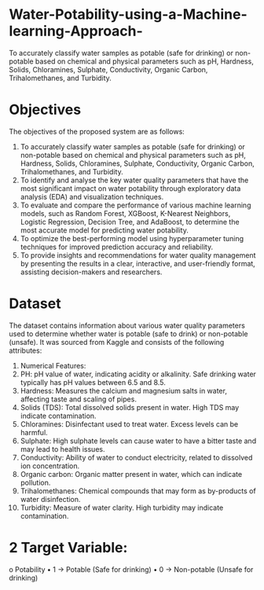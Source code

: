 # Water-Potability-using-a-Machine-learning-Approach-
To accurately classify water samples as potable (safe for drinking) or non-potable based on chemical  and physical parameters such as pH, Hardness, Solids, Chloramines, Sulphate, Conductivity, Organic  Carbon, Trihalomethanes, and Turbidity.

# Objectives 
The objectives of the proposed system are as follows: 
  1. To accurately classify water samples as potable (safe for drinking) or non-potable based on chemical 
and physical parameters such as pH, Hardness, Solids, Chloramines, Sulphate, Conductivity, Organic 
Carbon, Trihalomethanes, and Turbidity. 
  2. To identify and analyse the key water quality parameters that have the most significant impact on 
water potability through exploratory data analysis (EDA) and visualization techniques. 
  3. To evaluate and compare the performance of various machine learning models, such as Random 
Forest, XGBoost, K-Nearest Neighbors, Logistic Regression, Decision Tree, and AdaBoost, to 
determine the most accurate model for predicting water potability. 
  4. To optimize the best-performing model using hyperparameter tuning techniques for improved 
prediction accuracy and reliability. 
  5. To provide insights and recommendations for water quality management by presenting the results in 
a clear, interactive, and user-friendly format, assisting decision-makers and researchers.

# Dataset 
The dataset contains information about various water quality parameters used to determine whether water 
is potable (safe to drink) or non-potable (unsafe). It was sourced from Kaggle and consists of the 
following attributes: 
1. Numerical Features: 
  1. PH: pH value of water, indicating acidity or alkalinity. Safe drinking water typically has pH 
values between 6.5 and 8.5.
  2. Hardness: Measures the calcium and magnesium salts in water, affecting taste and scaling of 
pipes. 
 3. Solids (TDS): Total dissolved solids present in water. High TDS may indicate contamination. 
 4. Chloramines: Disinfectant used to treat water. Excess levels can be harmful. 
 5. Sulphate: High sulphate levels can cause water to have a bitter taste and may lead to health 
issues. 
 6. Conductivity: Ability of water to conduct electricity, related to dissolved ion concentration. 
 7. Organic carbon: Organic matter present in water, which can indicate pollution. 
 8. Trihalomethanes: Chemical compounds that may form as by-products of water disinfection. 
 9. Turbidity: Measure of water clarity. High turbidity may indicate contamination.

# 2  Target Variable: 
o Potability 
• 1 → Potable (Safe for drinking) 
• 0 → Non-potable (Unsafe for drinking)
